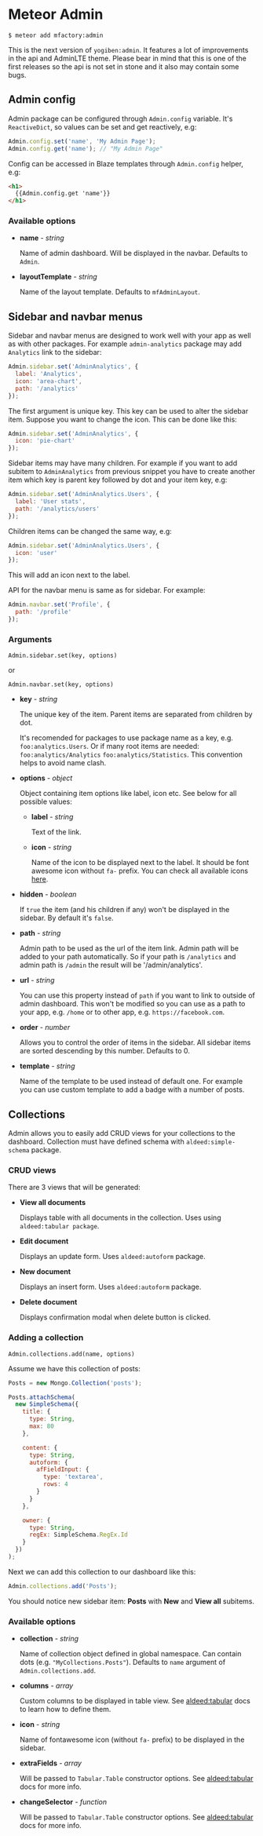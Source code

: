 Meteor Admin
============

`$ meteor add mfactory:admin`

This is the next version of `yogiben:admin`. It features a lot of improvements in the api and AdminLTE theme. Please bear in mind that this is one of the first releases so the api is not set in stone and it also may contain some bugs.

## Admin config ##

Admin package can be configured through `Admin.config` variable. It's `ReactiveDict`, so values can be set and get reactively, e.g:

```javascript
Admin.config.set('name', 'My Admin Page');
Admin.config.get('name'); // "My Admin Page"
```

Config can be accessed in Blaze templates through `Admin.config` helper, e.g:

```html
<h1>
  {{Admin.config.get 'name'}}
</h1>
```

### Available options ###

- **name** - *string*

  Name of admin dashboard. Will be displayed in the navbar. Defaults to `Admin`.

- **layoutTemplate** - *string*

  Name of the layout template. Defaults to `mfAdminLayout`.

## Sidebar and navbar menus ##

Sidebar and navbar menus are designed to work well with your app as well as with other packages. For example `admin-analytics` package may add `Analytics` link to the sidebar:

```javascript
Admin.sidebar.set('AdminAnalytics', {
  label: 'Analytics',
  icon: 'area-chart',
  path: '/analytics'
});
```

The first argument is unique key. This key can be used to alter the sidebar item. Suppose you want to change the icon. This can be done like this:

```javascript
Admin.sidebar.set('AdminAnalytics', {
  icon: 'pie-chart'
});
```

Sidebar items may have many children. For example if you want to add subitem to `AdminAnalytics` from previous snippet you have to create another item which key is parent key followed by dot and your item key, e.g:

```javascript
Admin.sidebar.set('AdminAnalytics.Users', {
  label: 'User stats',
  path: '/analytics/users'
});
```

Children items can be changed the same way, e.g:

```javascript
Admin.sidebar.set('AdminAnalytics.Users', {
  icon: 'user'
});
```

This will add an icon next to the label.

API for the navbar menu is same as for sidebar. For example:

```javascript
Admin.navbar.set('Profile', {
  path: '/profile'
});
```

### Arguments ###

`Admin.sidebar.set(key, options)`

or

`Admin.navbar.set(key, options)`

- **key** - *string*

  The unique key of the item. Parent items are separated from children by dot.

  It's recomended for packages to use package name as a key, e.g. `foo:analytics.Users`. Or if many root items are needed: `foo:analytics/Analytics` `foo:analytics/Statistics`. This convention helps to avoid name clash.

- **options** - *object*

  Object containing item options like label, icon etc. See below for all possible values:

  - **label** - *string*

    Text of the link.

  - **icon** - *string*

    Name of the icon to be displayed next to the label. It should be font awesome icon without `fa-` prefix. You can check all available icons [here](http://fortawesome.github.io/Font-Awesome/icons/).

 - **hidden** - *boolean*

   If `true` the item (and his children if any) won't be displayed in the sidebar. By default it's `false`.

 - **path** - *string*

   Admin path to be used as the url of the item link. Admin path will be added to your path automatically. So if your path is `/analytics` and admin path is `/admin` the result will be '/admin/analytics'.

 - **url** - *string*

   You can use this property instead of `path` if you want to link to outside of admin dashboard. This won't be modified so you can use as a path to your app, e.g. `/home` or to other app, e.g. `https://facebook.com`.

 - **order** - *number*

   Allows you to control the order of items in the sidebar. All sidebar items are sorted descending by this number. Defaults to 0.

 - **template** - *string*

   Name of the template to be used instead of default one. For example you can use custom template to add a badge with a number of posts.

## Collections ##

Admin allows you to easily add CRUD views for your collections to the dashboard. Collection must have defined schema with `aldeed:simple-schema` package.

### CRUD views ###

There are 3 views that will be generated:

- **View all documents**

  Displays table with all documents in the collection. Uses using `aldeed:tabular package`.

- **Edit document**

  Displays an update form. Uses `aldeed:autoform` package.

- **New document**

  Displays an insert form. Uses `aldeed:autoform` package.

- **Delete document**

  Displays confirmation modal when delete button is clicked.

### Adding a collection ###

`Admin.collections.add(name, options)`

Assume we have this collection of posts:

```javascript
Posts = new Mongo.Collection('posts');

Posts.attachSchema(
  new SimpleSchema({
    title: {
      type: String,
      max: 80
    },

    content: {
      type: String,
      autoform: {
        afFieldInput: {
          type: 'textarea',
          rows: 4
        }
      }
    },

    owner: {
      type: String,
      regEx: SimpleSchema.RegEx.Id
    }
  })
);
```

Next we can add this collection to our dashboard like this:

```javascript
Admin.collections.add('Posts');
```

You should notice new sidebar item: **Posts** with **New** and **View all** subitems.

### Available options ###

- **collection** - *string*

  Name of collection object defined in global namespace. Can contain dots (e.g. `"MyCollections.Posts"`). Defaults to `name` argument of `Admin.collections.add`.

- **columns** - *array*

  Custom columns to be displayed in table view. See [aldeed:tabular](https://github.com/aldeed/meteor-tabular) docs to learn how to define them.

- **icon** - *string*

  Name of fontawesome icon (without `fa-` prefix) to be displayed in the sidebar.

- **extraFields** - *array*

  Will be passed to `Tabular.Table` constructor options. See [aldeed:tabular](https://github.com/aldeed/meteor-tabular) docs for more info.

- **changeSelector** - *function*

  Will be passed to `Tabular.Table` constructor options. See [aldeed:tabular](https://github.com/aldeed/meteor-tabular) docs for more info.
